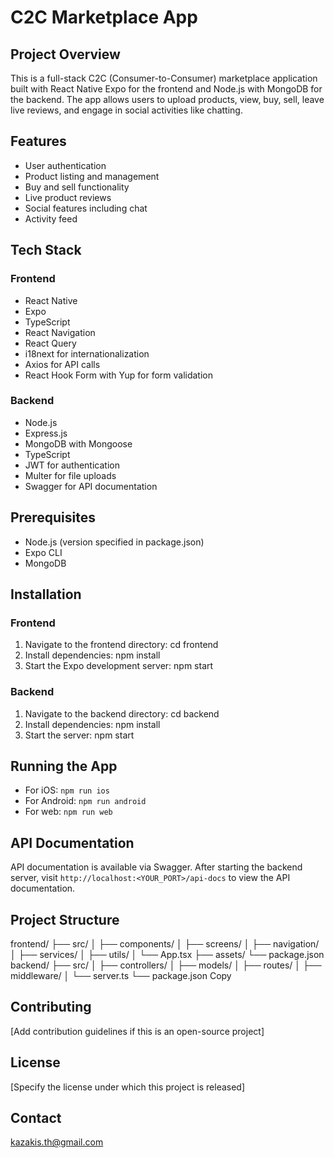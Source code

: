 # C2C Marketplace App

## Project Overview

This is a full-stack C2C (Consumer-to-Consumer) marketplace application built with React Native Expo for the frontend and Node.js with MongoDB for the backend. The app allows users to upload products, view, buy, sell, leave live reviews, and engage in social activities like chatting.

## Features

- User authentication
- Product listing and management
- Buy and sell functionality
- Live product reviews
- Social features including chat
- Activity feed

## Tech Stack

### Frontend

- React Native
- Expo
- TypeScript
- React Navigation
- React Query
- i18next for internationalization
- Axios for API calls
- React Hook Form with Yup for form validation

### Backend

- Node.js
- Express.js
- MongoDB with Mongoose
- TypeScript
- JWT for authentication
- Multer for file uploads
- Swagger for API documentation

## Prerequisites

- Node.js (version specified in package.json)
- Expo CLI
- MongoDB

## Installation

### Frontend

1. Navigate to the frontend directory:
   cd frontend
2. Install dependencies:
   npm install
3. Start the Expo development server:
   npm start

### Backend

1. Navigate to the backend directory:
   cd backend
2. Install dependencies:
   npm install
3. Start the server:
   npm start

## Running the App

- For iOS: `npm run ios`
- For Android: `npm run android`
- For web: `npm run web`

## API Documentation

API documentation is available via Swagger. After starting the backend server, visit `http://localhost:<YOUR_PORT>/api-docs` to view the API documentation.

## Project Structure

frontend/
├── src/
│ ├── components/
│ ├── screens/
│ ├── navigation/
│ ├── services/
│ ├── utils/
│ └── App.tsx
├── assets/
└── package.json
backend/
├── src/
│ ├── controllers/
│ ├── models/
│ ├── routes/
│ ├── middleware/
│ └── server.ts
└── package.json
Copy

## Contributing

[Add contribution guidelines if this is an open-source project]

## License

[Specify the license under which this project is released]

## Contact

kazakis.th@gmail.com
